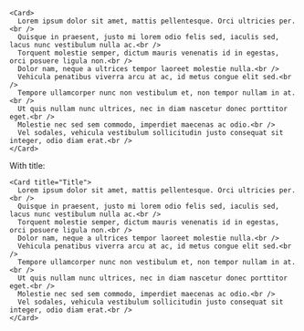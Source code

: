     <Card>
      Lorem ipsum dolor sit amet, mattis pellentesque. Orci ultricies per.<br />
      Quisque in praesent, justo mi lorem odio felis sed, iaculis sed, lacus nunc vestibulum nulla ac.<br />
      Torquent molestie semper, dictum mauris venenatis id in egestas, orci posuere ligula non.<br />
      Dolor nam, neque a ultrices tempor laoreet molestie nulla.<br />
      Vehicula penatibus viverra arcu at ac, id metus congue elit sed.<br />
      Tempore ullamcorper nunc non vestibulum et, non tempor nullam in at.<br />
      Ut quis nullam nunc ultrices, nec in diam nascetur donec porttitor eget.<br />
      Molestie nec sed sem commodo, imperdiet maecenas ac odio.<br />
      Vel sodales, vehicula vestibulum sollicitudin justo consequat sit integer, odio diam erat.<br />
    </Card>

With title:

    <Card title="Title">
      Lorem ipsum dolor sit amet, mattis pellentesque. Orci ultricies per.<br />
      Quisque in praesent, justo mi lorem odio felis sed, iaculis sed, lacus nunc vestibulum nulla ac.<br />
      Torquent molestie semper, dictum mauris venenatis id in egestas, orci posuere ligula non.<br />
      Dolor nam, neque a ultrices tempor laoreet molestie nulla.<br />
      Vehicula penatibus viverra arcu at ac, id metus congue elit sed.<br />
      Tempore ullamcorper nunc non vestibulum et, non tempor nullam in at.<br />
      Ut quis nullam nunc ultrices, nec in diam nascetur donec porttitor eget.<br />
      Molestie nec sed sem commodo, imperdiet maecenas ac odio.<br />
      Vel sodales, vehicula vestibulum sollicitudin justo consequat sit integer, odio diam erat.<br />
    </Card>

